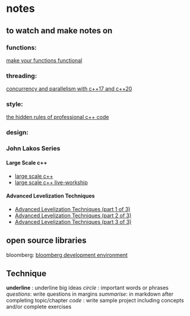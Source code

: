 # notes

## to watch and make notes on

### functions: 

[make your functions functional](https://www.fluentcpp.com/2016/11/22/make-your-functions-functional)

### threading: 

[concurrency and parallelism with c++17 and c++20](https://www.youtube.com/watch?v=fkqVRzy4JhA)

### style: 

[the hidden rules of professional c++ code](https://www.youtube.com/watch?v=fu6N6JbPOrI)

### design: 

### John Lakos Series

#### Large Scale c++
- [large scale c++](https://www.youtube.com/watch?v=ASPj9-4yHO0)
- [large scale c++ live-workship](https://www.safaribooksonline.com/library/view/large-scale-c-livelessonsworkshop/9780134049731/)

#### Advanced Levelization Techniques
- [Advanced Levelization Techniques (part 1 of 3)](https://www.youtube.com/watch?v=QjFpKJ8Xx78)
- [Advanced Levelization Techniques (part 2 of 3)](https://www.youtube.com/watch?v=fzFOLsFASjU)
- [Advanced Levelization Techniques (part 3 of 3)](https://www.youtube.com/watch?v=NrARQ7rHV-c)

## open source libraries

bloomberg: [bloomberg development environment](https://github.com/bloomberg/bde)

## Technique

__underline__ : underline big ideas
_circle_ : important words or phrases
*questions*: write questions in margins
_summarise_: in markdown after completing topic/chapter
_code_ : write sample project including concepts and/or complete exercises

